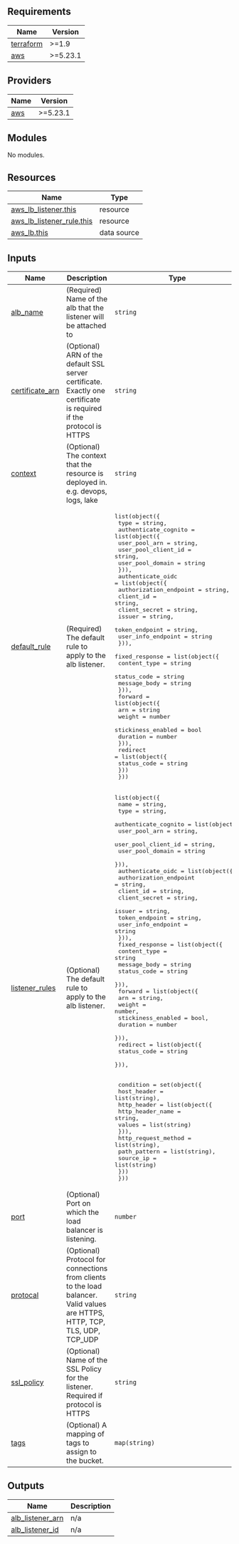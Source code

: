 <!-- BEGIN_TF_DOCS -->
## Requirements

| Name | Version |
|------|---------|
| <a name="requirement_terraform"></a> [terraform](#requirement\_terraform) | >=1.9 |
| <a name="requirement_aws"></a> [aws](#requirement\_aws) | >=5.23.1 |

## Providers

| Name | Version |
|------|---------|
| <a name="provider_aws"></a> [aws](#provider\_aws) | >=5.23.1 |

## Modules

No modules.

## Resources

| Name | Type |
|------|------|
| [aws_lb_listener.this](https://registry.terraform.io/providers/hashicorp/aws/latest/docs/resources/lb_listener) | resource |
| [aws_lb_listener_rule.this](https://registry.terraform.io/providers/hashicorp/aws/latest/docs/resources/lb_listener_rule) | resource |
| [aws_lb.this](https://registry.terraform.io/providers/hashicorp/aws/latest/docs/data-sources/lb) | data source |

## Inputs

| Name | Description | Type | Default | Required |
|------|-------------|------|---------|:--------:|
| <a name="input_alb_name"></a> [alb\_name](#input\_alb\_name) | (Required) Name of the alb that the listener will be attached to | `string` | n/a | yes |
| <a name="input_certificate_arn"></a> [certificate\_arn](#input\_certificate\_arn) | (Optional) ARN of the default SSL server certificate. Exactly one certificate is required if the protocol is HTTPS | `string` | `null` | no |
| <a name="input_context"></a> [context](#input\_context) | (Optional) The context that the resource is deployed in. e.g. devops, logs, lake | `string` | `"01"` | no |
| <a name="input_default_rule"></a> [default\_rule](#input\_default\_rule) | (Required) The default rule to apply to the alb listener. | <pre>list(object({<br/>    type = string,<br/>    authenticate_cognito = list(object({<br/>      user_pool_arn       = string,<br/>      user_pool_client_id = string,<br/>      user_pool_domain    = string<br/>    })),<br/>    authenticate_oidc = list(object({<br/>      authorization_endpoint = string,<br/>      client_id              = string,<br/>      client_secret          = string,<br/>      issuer                 = string,<br/>      token_endpoint         = string,<br/>      user_info_endpoint     = string<br/>    })),<br/>    fixed_response = list(object({<br/>      content_type = string<br/>      status_code  = string<br/>      message_body = string<br/>    })),<br/>    forward = list(object({<br/>      arn                = string<br/>      weight             = number<br/>      stickiness_enabled = bool<br/>      duration           = number<br/>    })),<br/>    redirect = list(object({<br/>      status_code = string<br/>    }))<br/>  }))</pre> | n/a | yes |
| <a name="input_listener_rules"></a> [listener\_rules](#input\_listener\_rules) | (Optional) The default rule to apply to the alb listener. | <pre>list(object({<br/>    name = string,<br/>    type = string,<br/>    authenticate_cognito = list(object({<br/>      user_pool_arn       = string,<br/>      user_pool_client_id = string,<br/>      user_pool_domain    = string<br/>    })),<br/>    authenticate_oidc = list(object({<br/>      authorization_endpoint = string,<br/>      client_id              = string,<br/>      client_secret          = string,<br/>      issuer                 = string,<br/>      token_endpoint         = string,<br/>      user_info_endpoint     = string<br/>    })),<br/>    fixed_response = list(object({<br/>      content_type = string<br/>      message_body = string<br/>      status_code  = string<br/>    })),<br/>    forward = list(object({<br/>      arn                = string,<br/>      weight             = number,<br/>      stickiness_enabled = bool,<br/>      duration           = number<br/>    })),<br/>    redirect = list(object({<br/>      status_code = string<br/>    })),<br/><br/><br/>    condition = set(object({<br/>      host_header = list(string),<br/>      http_header = list(object({<br/>        http_header_name = string,<br/>        values           = list(string)<br/>      })),<br/>      http_request_method = list(string),<br/>      path_pattern        = list(string),<br/>      source_ip           = list(string)<br/>    }))<br/>  }))</pre> | `null` | no |
| <a name="input_port"></a> [port](#input\_port) | (Optional) Port on which the load balancer is listening. | `number` | `80` | no |
| <a name="input_protocal"></a> [protocal](#input\_protocal) | (Optional) Protocol for connections from clients to the load balancer. Valid values are HTTPS, HTTP, TCP, TLS, UDP, TCP\_UDP | `string` | `"HTTPS"` | no |
| <a name="input_ssl_policy"></a> [ssl\_policy](#input\_ssl\_policy) | (Optional) Name of the SSL Policy for the listener. Required if protocol is HTTPS | `string` | `"ELBSecurityPolicy-TLS-1-2-2017-01"` | no |
| <a name="input_tags"></a> [tags](#input\_tags) | (Optional) A mapping of tags to assign to the bucket. | `map(string)` | `{}` | no |

## Outputs

| Name | Description |
|------|-------------|
| <a name="output_alb_listener_arn"></a> [alb\_listener\_arn](#output\_alb\_listener\_arn) | n/a |
| <a name="output_alb_listener_id"></a> [alb\_listener\_id](#output\_alb\_listener\_id) | n/a |
<!-- END_TF_DOCS -->
